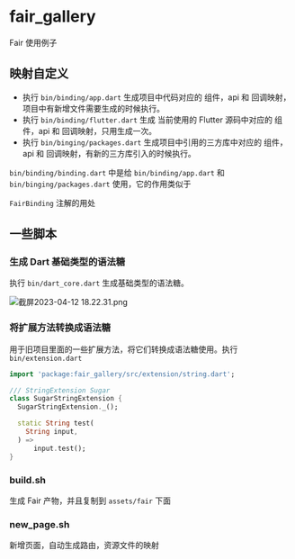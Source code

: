 # fair_gallery

Fair 使用例子

## 映射自定义

* 执行 `bin/binding/app.dart` 生成项目中代码对应的 组件，api 和 回调映射，项目中有新增文件需要生成的时候执行。
* 执行 `bin/binding/flutter.dart` 生成 当前使用的 Flutter 源码中对应的 组件，api 和 回调映射，只用生成一次。
* 执行 `bin/binging/packages.dart` 生成项目中引用的三方库中对应的 组件，api 和 回调映射，有新的三方库引入的时候执行。
  
`bin/binding/binding.dart` 中是给 `bin/binding/app.dart` 和 `bin/binging/packages.dart` 使用，它的作用类似于

`FairBinding` 注解的用处

## 一些脚本

### 生成 Dart 基础类型的语法糖

执行 `bin/dart_core.dart` 生成基础类型的语法糖。

![截屏2023-04-12 18.22.31.png](https://p6-juejin.byteimg.com/tos-cn-i-k3u1fbpfcp/9895ea484c084e619285233e0eec2f92~tplv-k3u1fbpfcp-watermark.image?)


### 将扩展方法转换成语法糖

用于旧项目里面的一些扩展方法，将它们转换成语法糖使用。执行 `bin/extension.dart` 


```dart
import 'package:fair_gallery/src/extension/string.dart';

/// StringExtension Sugar
class SugarStringExtension {
  SugarStringExtension._();

  static String test(
    String input,
  ) =>
      input.test();
}

```

### build.sh

生成 Fair 产物，并且复制到 `assets/fair` 下面


### new_page.sh

新增页面，自动生成路由，资源文件的映射